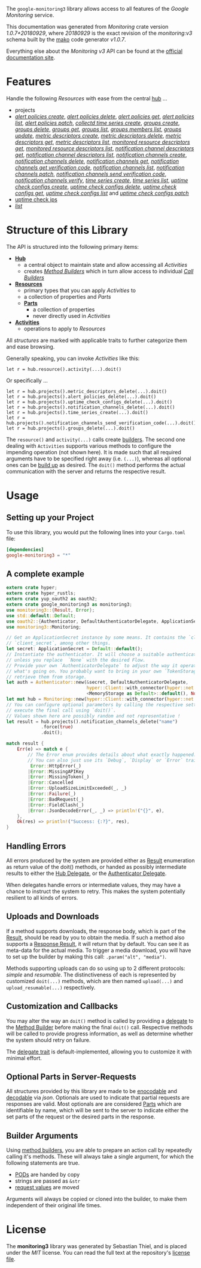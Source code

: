 <!---
DO NOT EDIT !
This file was generated automatically from 'src/mako/api/README.md.mako'
DO NOT EDIT !
-->
The `google-monitoring3` library allows access to all features of the *Google Monitoring* service.

This documentation was generated from *Monitoring* crate version *1.0.7+20180929*, where *20180929* is the exact revision of the *monitoring:v3* schema built by the [mako](http://www.makotemplates.org/) code generator *v1.0.7*.

Everything else about the *Monitoring* *v3* API can be found at the
[official documentation site](https://cloud.google.com/monitoring/api/).
# Features

Handle the following *Resources* with ease from the central [hub](https://docs.rs/google-monitoring3/1.0.7+20180929/google_monitoring3/struct.Monitoring.html) ... 

* projects
 * [*alert policies create*](https://docs.rs/google-monitoring3/1.0.7+20180929/google_monitoring3/struct.ProjectAlertPolicyCreateCall.html), [*alert policies delete*](https://docs.rs/google-monitoring3/1.0.7+20180929/google_monitoring3/struct.ProjectAlertPolicyDeleteCall.html), [*alert policies get*](https://docs.rs/google-monitoring3/1.0.7+20180929/google_monitoring3/struct.ProjectAlertPolicyGetCall.html), [*alert policies list*](https://docs.rs/google-monitoring3/1.0.7+20180929/google_monitoring3/struct.ProjectAlertPolicyListCall.html), [*alert policies patch*](https://docs.rs/google-monitoring3/1.0.7+20180929/google_monitoring3/struct.ProjectAlertPolicyPatchCall.html), [*collectd time series create*](https://docs.rs/google-monitoring3/1.0.7+20180929/google_monitoring3/struct.ProjectCollectdTimeSeryCreateCall.html), [*groups create*](https://docs.rs/google-monitoring3/1.0.7+20180929/google_monitoring3/struct.ProjectGroupCreateCall.html), [*groups delete*](https://docs.rs/google-monitoring3/1.0.7+20180929/google_monitoring3/struct.ProjectGroupDeleteCall.html), [*groups get*](https://docs.rs/google-monitoring3/1.0.7+20180929/google_monitoring3/struct.ProjectGroupGetCall.html), [*groups list*](https://docs.rs/google-monitoring3/1.0.7+20180929/google_monitoring3/struct.ProjectGroupListCall.html), [*groups members list*](https://docs.rs/google-monitoring3/1.0.7+20180929/google_monitoring3/struct.ProjectGroupMemberListCall.html), [*groups update*](https://docs.rs/google-monitoring3/1.0.7+20180929/google_monitoring3/struct.ProjectGroupUpdateCall.html), [*metric descriptors create*](https://docs.rs/google-monitoring3/1.0.7+20180929/google_monitoring3/struct.ProjectMetricDescriptorCreateCall.html), [*metric descriptors delete*](https://docs.rs/google-monitoring3/1.0.7+20180929/google_monitoring3/struct.ProjectMetricDescriptorDeleteCall.html), [*metric descriptors get*](https://docs.rs/google-monitoring3/1.0.7+20180929/google_monitoring3/struct.ProjectMetricDescriptorGetCall.html), [*metric descriptors list*](https://docs.rs/google-monitoring3/1.0.7+20180929/google_monitoring3/struct.ProjectMetricDescriptorListCall.html), [*monitored resource descriptors get*](https://docs.rs/google-monitoring3/1.0.7+20180929/google_monitoring3/struct.ProjectMonitoredResourceDescriptorGetCall.html), [*monitored resource descriptors list*](https://docs.rs/google-monitoring3/1.0.7+20180929/google_monitoring3/struct.ProjectMonitoredResourceDescriptorListCall.html), [*notification channel descriptors get*](https://docs.rs/google-monitoring3/1.0.7+20180929/google_monitoring3/struct.ProjectNotificationChannelDescriptorGetCall.html), [*notification channel descriptors list*](https://docs.rs/google-monitoring3/1.0.7+20180929/google_monitoring3/struct.ProjectNotificationChannelDescriptorListCall.html), [*notification channels create*](https://docs.rs/google-monitoring3/1.0.7+20180929/google_monitoring3/struct.ProjectNotificationChannelCreateCall.html), [*notification channels delete*](https://docs.rs/google-monitoring3/1.0.7+20180929/google_monitoring3/struct.ProjectNotificationChannelDeleteCall.html), [*notification channels get*](https://docs.rs/google-monitoring3/1.0.7+20180929/google_monitoring3/struct.ProjectNotificationChannelGetCall.html), [*notification channels get verification code*](https://docs.rs/google-monitoring3/1.0.7+20180929/google_monitoring3/struct.ProjectNotificationChannelGetVerificationCodeCall.html), [*notification channels list*](https://docs.rs/google-monitoring3/1.0.7+20180929/google_monitoring3/struct.ProjectNotificationChannelListCall.html), [*notification channels patch*](https://docs.rs/google-monitoring3/1.0.7+20180929/google_monitoring3/struct.ProjectNotificationChannelPatchCall.html), [*notification channels send verification code*](https://docs.rs/google-monitoring3/1.0.7+20180929/google_monitoring3/struct.ProjectNotificationChannelSendVerificationCodeCall.html), [*notification channels verify*](https://docs.rs/google-monitoring3/1.0.7+20180929/google_monitoring3/struct.ProjectNotificationChannelVerifyCall.html), [*time series create*](https://docs.rs/google-monitoring3/1.0.7+20180929/google_monitoring3/struct.ProjectTimeSeryCreateCall.html), [*time series list*](https://docs.rs/google-monitoring3/1.0.7+20180929/google_monitoring3/struct.ProjectTimeSeryListCall.html), [*uptime check configs create*](https://docs.rs/google-monitoring3/1.0.7+20180929/google_monitoring3/struct.ProjectUptimeCheckConfigCreateCall.html), [*uptime check configs delete*](https://docs.rs/google-monitoring3/1.0.7+20180929/google_monitoring3/struct.ProjectUptimeCheckConfigDeleteCall.html), [*uptime check configs get*](https://docs.rs/google-monitoring3/1.0.7+20180929/google_monitoring3/struct.ProjectUptimeCheckConfigGetCall.html), [*uptime check configs list*](https://docs.rs/google-monitoring3/1.0.7+20180929/google_monitoring3/struct.ProjectUptimeCheckConfigListCall.html) and [*uptime check configs patch*](https://docs.rs/google-monitoring3/1.0.7+20180929/google_monitoring3/struct.ProjectUptimeCheckConfigPatchCall.html)
* [uptime check ips](https://docs.rs/google-monitoring3/1.0.7+20180929/google_monitoring3/struct.UptimeCheckIp.html)
 * [*list*](https://docs.rs/google-monitoring3/1.0.7+20180929/google_monitoring3/struct.UptimeCheckIpListCall.html)




# Structure of this Library

The API is structured into the following primary items:

* **[Hub](https://docs.rs/google-monitoring3/1.0.7+20180929/google_monitoring3/struct.Monitoring.html)**
    * a central object to maintain state and allow accessing all *Activities*
    * creates [*Method Builders*](https://docs.rs/google-monitoring3/1.0.7+20180929/google_monitoring3/trait.MethodsBuilder.html) which in turn
      allow access to individual [*Call Builders*](https://docs.rs/google-monitoring3/1.0.7+20180929/google_monitoring3/trait.CallBuilder.html)
* **[Resources](https://docs.rs/google-monitoring3/1.0.7+20180929/google_monitoring3/trait.Resource.html)**
    * primary types that you can apply *Activities* to
    * a collection of properties and *Parts*
    * **[Parts](https://docs.rs/google-monitoring3/1.0.7+20180929/google_monitoring3/trait.Part.html)**
        * a collection of properties
        * never directly used in *Activities*
* **[Activities](https://docs.rs/google-monitoring3/1.0.7+20180929/google_monitoring3/trait.CallBuilder.html)**
    * operations to apply to *Resources*

All *structures* are marked with applicable traits to further categorize them and ease browsing.

Generally speaking, you can invoke *Activities* like this:

```Rust,ignore
let r = hub.resource().activity(...).doit()
```

Or specifically ...

```ignore
let r = hub.projects().metric_descriptors_delete(...).doit()
let r = hub.projects().alert_policies_delete(...).doit()
let r = hub.projects().uptime_check_configs_delete(...).doit()
let r = hub.projects().notification_channels_delete(...).doit()
let r = hub.projects().time_series_create(...).doit()
let r = hub.projects().notification_channels_send_verification_code(...).doit()
let r = hub.projects().groups_delete(...).doit()
```

The `resource()` and `activity(...)` calls create [builders][builder-pattern]. The second one dealing with `Activities` 
supports various methods to configure the impending operation (not shown here). It is made such that all required arguments have to be 
specified right away (i.e. `(...)`), whereas all optional ones can be [build up][builder-pattern] as desired.
The `doit()` method performs the actual communication with the server and returns the respective result.

# Usage

## Setting up your Project

To use this library, you would put the following lines into your `Cargo.toml` file:

```toml
[dependencies]
google-monitoring3 = "*"
```

## A complete example

```Rust
extern crate hyper;
extern crate hyper_rustls;
extern crate yup_oauth2 as oauth2;
extern crate google_monitoring3 as monitoring3;
use monitoring3::{Result, Error};
use std::default::Default;
use oauth2::{Authenticator, DefaultAuthenticatorDelegate, ApplicationSecret, MemoryStorage};
use monitoring3::Monitoring;

// Get an ApplicationSecret instance by some means. It contains the `client_id` and 
// `client_secret`, among other things.
let secret: ApplicationSecret = Default::default();
// Instantiate the authenticator. It will choose a suitable authentication flow for you, 
// unless you replace  `None` with the desired Flow.
// Provide your own `AuthenticatorDelegate` to adjust the way it operates and get feedback about 
// what's going on. You probably want to bring in your own `TokenStorage` to persist tokens and
// retrieve them from storage.
let auth = Authenticator::new(&secret, DefaultAuthenticatorDelegate,
                              hyper::Client::with_connector(hyper::net::HttpsConnector::new(hyper_rustls::TlsClient::new())),
                              <MemoryStorage as Default>::default(), None);
let mut hub = Monitoring::new(hyper::Client::with_connector(hyper::net::HttpsConnector::new(hyper_rustls::TlsClient::new())), auth);
// You can configure optional parameters by calling the respective setters at will, and
// execute the final call using `doit()`.
// Values shown here are possibly random and not representative !
let result = hub.projects().notification_channels_delete("name")
             .force(true)
             .doit();

match result {
    Err(e) => match e {
        // The Error enum provides details about what exactly happened.
        // You can also just use its `Debug`, `Display` or `Error` traits
         Error::HttpError(_)
        |Error::MissingAPIKey
        |Error::MissingToken(_)
        |Error::Cancelled
        |Error::UploadSizeLimitExceeded(_, _)
        |Error::Failure(_)
        |Error::BadRequest(_)
        |Error::FieldClash(_)
        |Error::JsonDecodeError(_, _) => println!("{}", e),
    },
    Ok(res) => println!("Success: {:?}", res),
}

```
## Handling Errors

All errors produced by the system are provided either as [Result](https://docs.rs/google-monitoring3/1.0.7+20180929/google_monitoring3/enum.Result.html) enumeration as return value of 
the doit() methods, or handed as possibly intermediate results to either the 
[Hub Delegate](https://docs.rs/google-monitoring3/1.0.7+20180929/google_monitoring3/trait.Delegate.html), or the [Authenticator Delegate](https://docs.rs/yup-oauth2/*/yup_oauth2/trait.AuthenticatorDelegate.html).

When delegates handle errors or intermediate values, they may have a chance to instruct the system to retry. This 
makes the system potentially resilient to all kinds of errors.

## Uploads and Downloads
If a method supports downloads, the response body, which is part of the [Result](https://docs.rs/google-monitoring3/1.0.7+20180929/google_monitoring3/enum.Result.html), should be
read by you to obtain the media.
If such a method also supports a [Response Result](https://docs.rs/google-monitoring3/1.0.7+20180929/google_monitoring3/trait.ResponseResult.html), it will return that by default.
You can see it as meta-data for the actual media. To trigger a media download, you will have to set up the builder by making
this call: `.param("alt", "media")`.

Methods supporting uploads can do so using up to 2 different protocols: 
*simple* and *resumable*. The distinctiveness of each is represented by customized 
`doit(...)` methods, which are then named `upload(...)` and `upload_resumable(...)` respectively.

## Customization and Callbacks

You may alter the way an `doit()` method is called by providing a [delegate](https://docs.rs/google-monitoring3/1.0.7+20180929/google_monitoring3/trait.Delegate.html) to the 
[Method Builder](https://docs.rs/google-monitoring3/1.0.7+20180929/google_monitoring3/trait.CallBuilder.html) before making the final `doit()` call. 
Respective methods will be called to provide progress information, as well as determine whether the system should 
retry on failure.

The [delegate trait](https://docs.rs/google-monitoring3/1.0.7+20180929/google_monitoring3/trait.Delegate.html) is default-implemented, allowing you to customize it with minimal effort.

## Optional Parts in Server-Requests

All structures provided by this library are made to be [enocodable](https://docs.rs/google-monitoring3/1.0.7+20180929/google_monitoring3/trait.RequestValue.html) and 
[decodable](https://docs.rs/google-monitoring3/1.0.7+20180929/google_monitoring3/trait.ResponseResult.html) via *json*. Optionals are used to indicate that partial requests are responses 
are valid.
Most optionals are are considered [Parts](https://docs.rs/google-monitoring3/1.0.7+20180929/google_monitoring3/trait.Part.html) which are identifiable by name, which will be sent to 
the server to indicate either the set parts of the request or the desired parts in the response.

## Builder Arguments

Using [method builders](https://docs.rs/google-monitoring3/1.0.7+20180929/google_monitoring3/trait.CallBuilder.html), you are able to prepare an action call by repeatedly calling it's methods.
These will always take a single argument, for which the following statements are true.

* [PODs][wiki-pod] are handed by copy
* strings are passed as `&str`
* [request values](https://docs.rs/google-monitoring3/1.0.7+20180929/google_monitoring3/trait.RequestValue.html) are moved

Arguments will always be copied or cloned into the builder, to make them independent of their original life times.

[wiki-pod]: http://en.wikipedia.org/wiki/Plain_old_data_structure
[builder-pattern]: http://en.wikipedia.org/wiki/Builder_pattern
[google-go-api]: https://github.com/google/google-api-go-client

# License
The **monitoring3** library was generated by Sebastian Thiel, and is placed 
under the *MIT* license.
You can read the full text at the repository's [license file][repo-license].

[repo-license]: https://github.com/Byron/google-apis-rsblob/master/LICENSE.md

